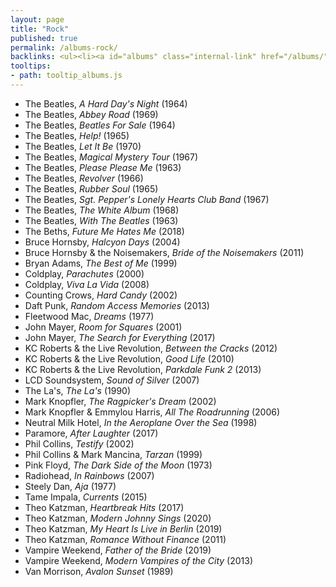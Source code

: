```yaml
---
layout: page
title: "Rock"
published: true
permalink: /albums-rock/
backlinks: <ul><li><a id="albums" class="internal-link" href="/albums/">Albums</a></li></ul>
tooltips: 
- path: tooltip_albums.js
---
```


* The Beatles, *A Hard Day's Night* (1964)
* The Beatles, *Abbey Road* (1969)
* The Beatles, *Beatles For Sale* (1964)
* The Beatles, *Help!* (1965)
* The Beatles, *Let It Be* (1970)
* The Beatles, *Magical Mystery Tour* (1967)
* The Beatles, *Please Please Me* (1963)
* The Beatles, *Revolver* (1966)
* The Beatles, *Rubber Soul* (1965)
* The Beatles, *Sgt. Pepper's Lonely Hearts Club Band* (1967)
* The Beatles, *The White Album* (1968)
* The Beatles, *With The Beatles* (1963)
* The Beths, *Future Me Hates Me* (2018)
* Bruce Hornsby, *Halcyon Days* (2004)
* Bruce Hornsby & the Noisemakers, *Bride of the Noisemakers* (2011)
* Bryan Adams, *The Best of Me* (1999)
* Coldplay, *Parachutes* (2000)
* Coldplay, *Viva La Vida* (2008)
* Counting Crows, *Hard Candy* (2002)
* Daft Punk, *Random Access Memories* (2013)
* Fleetwood Mac, *Dreams* (1977)
* John Mayer, *Room for Squares* (2001)
* John Mayer, *The Search for Everything* (2017)
* KC Roberts & the Live Revolution, *Between the Cracks* (2012)
* KC Roberts & the Live Revolution, *Good Life* (2010)
* KC Roberts & the Live Revolution, *Parkdale Funk 2* (2013)
* LCD Soundsystem, *Sound of Silver* (2007)
* The La's, *The La's* (1990)
* Mark Knopfler, *The Ragpicker's Dream* (2002)
* Mark Knopfler & Emmylou Harris, *All The Roadrunning* (2006)
* Neutral Milk Hotel, *In the Aeroplane Over the Sea* (1998)
* Paramore, *After Laughter* (2017)
* Phil Collins, *Testify* (2002)
* Phil Collins & Mark Mancina, *Tarzan* (1999)
* Pink Floyd, *The Dark Side of the Moon* (1973)
* Radiohead, *In Rainbows* (2007)
* Steely Dan, *Aja* (1977)
* Tame Impala, *Currents* (2015)
* Theo Katzman, *Heartbreak Hits* (2017)
* Theo Katzman, *Modern Johnny Sings* (2020)
* Theo Katzman, *My Heart Is Live in Berlin* (2019)
* Theo Katzman, *Romance Without Finance* (2011)
* Vampire Weekend, *Father of the Bride* (2019)
* Vampire Weekend, *Modern Vampires of the City* (2013)
* Van Morrison, *Avalon Sunset* (1989)
